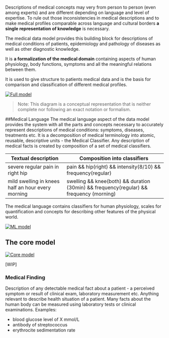 Descriptions of medical concepts may very from person to person (even among experts) and are different depending on language and level of expertise. To rule out those inconsistencies in medical descriptions and to make medical profiles comparable across language and cultural borders **a single representation of knowledge** is necessary.

The medical data model provides this building block for descriptions of medical conditions of patients, epidemiology and pathology of diseases as well as other diagnostic knowledge.

It is **a formalization of the medical domain** containing aspects of human physiology, body functions, symptoms and all the meaningful relations between them. 

It is used to give structure to patients medical data and is the basis for comparison and classification of different medical profiles.

[![Full model](resources/mdm-full.png)](resources/mdm-full.png)

> Note: This diagram is a conceptual representation that is neither complete nor following an exact notation or formalism.

<a name="medical-language"></a>
##Medical Language
The medical language aspect of the data model provides the system with all the parts and concepts necessary to accurately represent descriptions of medical conditions: symptoms, diseases, treatments etc. It is a decomposition of medical terminology into atomic, reusable, descriptive units - the Medical Classifier. Any description of medical facts is created by composition of a set of medical classifiers. 

| Textual description | Composition into classifiers |
|-----|------|
| severe regular pain in right hip | pain && hip(right) && intensity(8/10) && frequency(regular)|
| mild swelling in knees half an hour every morning | swelling && knee(both) && duration (30min) && frequency(regular) && frequency (morning) |

The medical language contains classifiers for human physiology, scales for quantification and concepts for describing other features of the physical world.  

[![ML model](resources/mdm-ml.png)](resources/mdm-ml.png)

<a name="core-model"></a>
## The core model
[![Core model](resources/mdm-core.png)](resources/mdm-core.png)

[WIP]
### Medical Finding
Description of any detectable medical fact about a patient - a perceived symptom or result of clinical exam, laboratory measurement etc. Anything relevant to describe health situation of a patient. Many facts about the human body can be measured using laboratory tests or clinical examinations. Examples:  
+ blood glucose level of X mmol/L
+ antibody of streptococcus
+ erythrocite sedimentation rate


